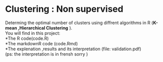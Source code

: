 # Clustering : Non supervised
Determing the optimal number of clusters using diffrent algorithms in R (**K-mean ,Hierarchical Clustering** ).<br />
You will find in this project:<br />
*The R code(code.R) <br />
*The markdownR code (code.Rmd) <br />
*The explenation ,results and its interpretation (file: validation.pdf)  <br />
(ps: the interpretation is in frensh  sorry )
